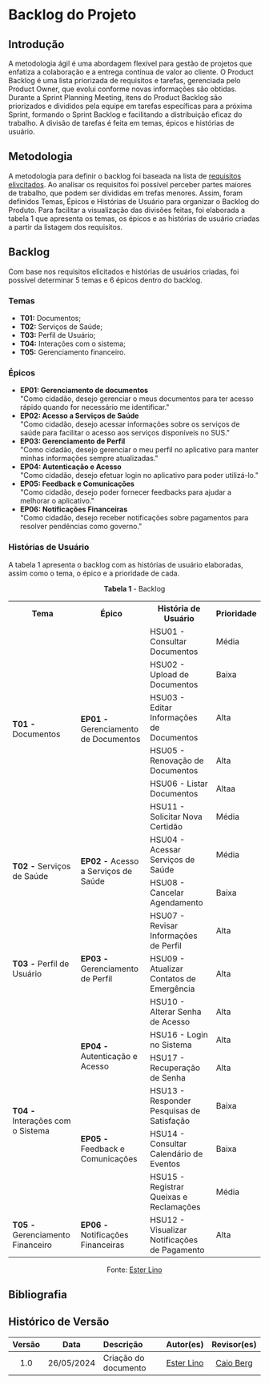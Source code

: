 # Backlog do Projeto

## Introdução

A metodologia ágil é uma abordagem flexível para gestão de projetos que enfatiza a colaboração e a entrega contínua de valor ao cliente. O Product Backlog é uma lista priorizada de requisitos e tarefas, gerenciada pelo Product Owner, que evolui conforme novas informações são obtidas. Durante a Sprint Planning Meeting, itens do Product Backlog são priorizados e divididos pela equipe em tarefas específicas para a próxima Sprint, formando o Sprint Backlog e facilitando a distribuição eficaz do trabalho. A divisão de tarefas é feita em temas, épicos e histórias de usuário.

## Metodologia

A metodologia para definir o backlog foi baseada na lista de [requisitos elivcitados](https://requisitos-de-software.github.io/2024.1-Gov.br/#/elicitacao/requisitos_elicitados). Ao analisar os requisitos foi possível perceber partes maiores de trabalho, que podem ser divididas em trefas menores. Assim, foram definidos Temas, Épicos e Histórias de Usuário para organizar o Backlog do Produto. Para facilitar a visualização das divisões feitas, foi elaborada a tabela 1 que apresenta os temas, os épicos e as histórias de usuário criadas a partir da listagem dos requisitos.

## Backlog

Com base nos requisitos elicitados e histórias de usuários criadas, foi possível determinar 5 temas e 6 épicos dentro do backlog.

### Temas
- **T01:** Documentos;
- **T02:** Serviços de Saúde;
- **T03:** Perfil de Usuário;
- **T04:** Interações com o sistema;
- **T05:** Gerenciamento financeiro.

### Épicos
- **EP01: Gerenciamento de documentos**<br>
"Como cidadão, desejo gerenciar o meus documentos para ter acesso rápido quando for necessário me identificar."
- **EP02: Acesso a Serviços de Saúde** <br>
"Como cidadão, desejo acessar informações sobre os serviços de saúde para facilitar o acesso aos serviços disponíveis no SUS."
- **EP03: Gerenciamento de Perfil**<br>
"Como cidadão, desejo gerenciar o meu perfil no aplicativo para manter minhas informações sempre atualizadas."
- **EP04: Autenticação e Acesso**<br>
"Como cidadão, desejo efetuar login no aplicativo para poder utilizá-lo."
- **EP05: Feedback e Comunicações**<br>
"Como cidadão, desejo poder fornecer feedbacks para ajudar a melhorar o aplicativo."
- **EP06: Notificações Financeiras**<br>
"Como cidadão, desejo receber notificações sobre pagamentos para resolver pendências como governo."

### Histórias de Usuário

A tabela 1 apresenta o backlog com as histórias de usuário elaboradas, assim como o tema, o épico e a prioridade de cada.

<font><p style="text-align: center">**Tabela 1** - Backlog</p></font>

<table>
  <tr>
    <th>Tema</th>
    <th>Épico</th>
    <th>História de Usuário</th>
    <th>Prioridade</th>
  </tr>
  <tr>
    <td rowspan="6"><b>T01 -</b> Documentos</td>
    <td rowspan="6"><b>EP01 -</b> Gerenciamento de Documentos</td>
    <td>HSU01 - Consultar Documentos</td>
    <td>Média</td>
  </tr>
  <tr>
    <td>HSU02 - Upload de Documentos</td>
    <td>Baixa</td>
  </tr>
  <tr>
    <td>HSU03 - Editar Informações de Documentos</td>
    <td>Alta</td>
  </tr>
  <tr>
    <td>HSU05 - Renovação de Documentos</td>
    <td>Alta</td>
  </tr>
  <tr>
    <td>HSU06 - Listar Documentos</td>
    <td>Altaa</td>
  </tr>
  <tr>
    <td>HSU11 - Solicitar Nova Certidão</td>
    <td>Média</td>
  </tr>
  <tr>
    <td rowspan="2"><b>T02 -</b> Serviços de Saúde</td>
    <td rowspan="2"><b>EP02 -</b> Acesso a Serviços de Saúde</td>
    <td>HSU04 - Acessar Serviços de Saúde</td>
    <td>Média</td>
  </tr>
  <tr>
    <td>HSU08 - Cancelar Agendamento</td>
    <td>Baixa</td>
  </tr>
  <tr>
    <td rowspan="4"><b>T03 -</b> Perfil de Usuário</td>
    <td rowspan="4"><b>EP03 -</b> Gerenciamento de Perfil</td>
    <td>HSU07 - Revisar Informações de Perfil</td>
    <td>Alta</td>
  </tr>
  <tr>
    <td>HSU09 - Atualizar Contatos de Emergência</td>
    <td>Alta</td>
  </tr>
  <tr>
    <td>HSU10 - Alterar Senha de Acesso</td>
    <td>Alta</td>
  </tr>
  <tr>
  </tr>
  <tr>
    <td rowspan="5"><b>T04 -</b> Interações com o Sistema</td>
    <td rowspan="2"><b>EP04 -</b> Autenticação e Acesso</td>
    <td>HSU16 - Login no Sistema</td>
    <td>Alta</td>
  </tr>
  <tr>
    <td>HSU17 - Recuperação de Senha</td>
    <td>Alta</td>
  </tr>
  <tr>
    <td rowspan="3"><b>EP05 -</b> Feedback e Comunicações</td>
    <td>HSU13 - Responder Pesquisas de Satisfação</td>
    <td>Baixa</td>
  </tr>
  <tr>
    <td>HSU14 - Consultar Calendário de Eventos</td>
    <td>Baixa</td>
  </tr>
  <tr>
    <td>HSU15 - Registrar Queixas e Reclamações</td>
    <td>Média</td>
  </tr>
  <tr>
    <td><b>T05 -</b> Gerenciamento Financeiro</td>
    <td><b>EP06 -</b> Notificações Financeiras</td>
    <td>HSU12 - Visualizar Notificações de Pagamento</td>
    <td>Alta</td>
  </tr>
</table>


<figcaption align="center">Fonte: <a href="https://github.com/esteerlino">Ester Lino</a></figcaption>

## Bibliografia

## Histórico de Versão

| Versão |    Data    | Descrição            |                                                                                                                                                  Autor(es)                                                                                                                                                  |                     Revisor(es)                     |
| :----: | :--------: | :------------------- | :---------------------------------------------------------------------------------------------------------------------------------------------------------------------------------------------------------------------------------------------------------------------------------------------------------: | :-------------------------------------------------: |
|  1.0   | 26/05/2024 | Criação do documento | [Ester Lino](https://github.com/esteerlino) |  [Caio Berg](https://github.com/Caio-bergbjj) |

